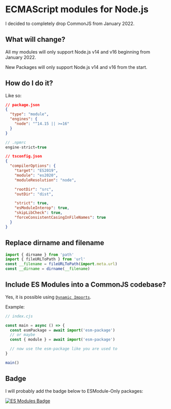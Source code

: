 # ECMAScript modules for Node.js

I decided to completely drop CommonJS from January 2022.

## What will change?

All my modules will only support Node.js v14 and v16 beginning from January 2022.

New Packages will only support Node.js v14 and v16 from the start.

## How do I do it?

Like so:

```json
// package.json
{
  "type": "module",
  "engines": {
    "node": "^14.15 || >=16"
  }
}
```

```js
// .npmrc
engine-strict=true
```

```json
// tsconfig.json
{
  "compilerOptions": {
    "target": "ES2019",
    "module": "es2020",
    "moduleResolution": "node",

    "rootDir": "src",
    "outDir": "dist",

    "strict": true,
    "esModuleInterop": true,
    "skipLibCheck": true,
    "forceConsistentCasingInFileNames": true
  }
}
```
## Replace dirname and filename

```js
import { dirname } from 'path'
import { fileURLToPath } from 'url'
const __filename = fileURLToPath(import.meta.url)
const __dirname = dirname(__filename)
```

## Include ES Modules into a CommonJS codebase?

Yes, it is possible using [`Dynamic Imports`](https://developer.mozilla.org/en-US/docs/Web/JavaScript/Reference/Statements/import#dynamic_imports).

Example:

```js
// index.cjs

const main = async () => {
  const esmPackage = await import('esm-package')
  // or maybe
  const { module } = await import('esm-package')

  // now use the esm-package like you are used to
}

main()
```

## Badge

I will probably add the badge below to ESModule-Only packages:

[![ES Modules Badge](https://img.shields.io/badge/Node.js-ES%20Modules-F7DF1E?style=flat-square)](https://github.com/yandeu/yandeu/blob/main/posts/2020-05-28-esm-for-nodejs.md)
